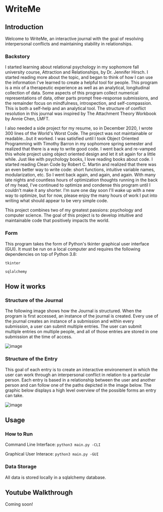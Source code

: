 # WriteMe

## Introduction

Welcome to WriteMe, an interactive journal with the goal of resolving interpersonal conflicts and maintaining stability in relationships.

### Backstory
I started learning about relational psychology in my sophomore fall university course, Attraction and Relationships, by Dr. Jennifer Hirsch. I started reading more about the topic, and began to think of how I can use the information I've learned to create a helpful tool for people. This program is a mix of a therapeutic experience as well as an analytical, longitudinal collection of data. Some aspects of this program collect numerical representations of data, other parts prompt free-response submissions, and the remainder focus on mindfulness, introspection, and self-compassion. This is both a self-help and an analytical tool. The structure of conflict resolution in this journal was inspired by The Attachment Theory Workbook by Annie Chen, LMFT.

I also needed a side project for my resume, so in December 2020, I wrote 300 lines of the World's Worst Code. The project was not maintainable or readable...but it worked. I was satisfied until I took Object Oriented Programming with Timothy Barron in my sophomore spring semester and realized that there is a way to write good code. I went back and re-vamped this whole project using object oriented design and let it sit again for a little while. Just like with psychology books, I love reading books about code. I started reading Clean Code by Robert C. Martin and realized that there was an even better way to write code: short functions, intuitive variable names, modularization, etc. So I went back again, and again, and again. With many late nights and countless hours of optimization thoughts running in the back of my head, I've continued to optimize and condense this program until I couldn't make it any shorter. I'm sure one day soon I'll wake up with a new way to optimize, but for now, please enjoy the many hours of work I put into writing what should appear to be very simple code.

This project combines two of my greatest passions: psychology and computer science. The goal of this project is to develop intuitive and maintainable code that positively impacts the world.

### Form
This program takes the form of Python's tkinter graphical user interface (GUI). It must be run on a local computer and requires the following dependencies on top of Python 3.8:

``tkinter``

``sqlalchemy``

## How it works

### Structure of the Journal

The following image shows how the Journal is structured. When the program is first accessed, an instance of the journal is created. Every use of the journal creates an instance of a submission and within every submission, a user can submit multiple entries. The user can submit multiple entries on multiple people, and all of those entries are stored in one submission at the time of access.

![image](https://user-images.githubusercontent.com/54994003/120746447-14f9ba80-c4b4-11eb-8cc0-3380df877af9.png)


### Structure of the Entry

This goal of each entry is to create an interactive environement in which the user can work through an interpersonal conflict in relation to a particular person. Each entry is based in a relationship between the user and another person and can follow one of the paths depicted in the image below. The graphic below displays a high level overview of the possible forms an entry can take. 

![image](https://user-images.githubusercontent.com/54994003/120749074-c13da000-c4b8-11eb-90ff-67f2cc59c8bb.png)


## Usage

### How to Run

Command Line Interface: ``python3 main.py -CLI``

Graphical User Interace: ``python3 main.py -GUI``

### Data Storage

All data is stored locally in a sqlalchemy database.

## Youtube Walkthrough

Coming soon!
